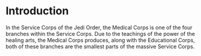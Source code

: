 # Introduction
In the Service Corps of the Jedi Order, the Medical Corps is one of the four branches within the Service Corps.
Due to the teachings of the power of the healing arts, the Medical Corps produces, along with the Educational Corps, both of these branches are the smallest parts of the massive Service Corps.